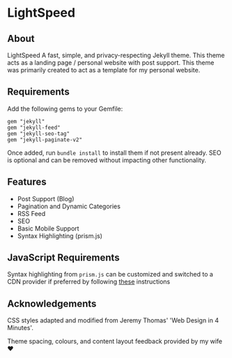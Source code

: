 # LightSpeed

## About

LightSpeed A fast, simple, and privacy-respecting Jekyll theme. 
This theme acts as a landing page / personal website with post support. This theme was primarily created to act as a 
template for my personal website.

## Requirements

Add the following gems to your Gemfile:

```
gem "jekyll"
gem "jekyll-feed"
gem "jekyll-seo-tag"
gem "jekyll-paginate-v2"
```

Once added, run `bundle install` to install them if not present already. SEO is optional and can be removed without 
impacting other functionality.

## Features

- Post Support (Blog)
- Pagination and Dynamic Categories
- RSS Feed
- SEO
- Basic Mobile Support
- Syntax Highlighting (prism.js)

## JavaScript Requirements

Syntax highlighting from `prism.js` can be customized and switched to a CDN provider if preferred by following 
[these](https://prismjs.com/index.html#basic-usage-cdn) instructions

## Acknowledgements

CSS styles adapted and modified from Jeremy Thomas' 'Web Design in 4 Minutes'. 

Theme spacing, colours, and content layout feedback provided by my wife ♥
